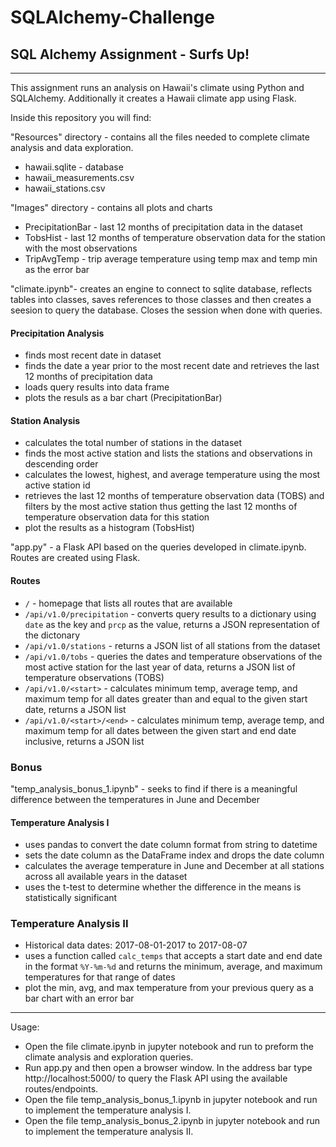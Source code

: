 # SQLAlchemy-Challenge
## SQL Alchemy Assignment - Surfs Up!
***
This assignment runs an analysis on Hawaii's climate using Python and SQLAlchemy.  Additionally it creates a Hawaii climate app using Flask.

Inside this repository you will find:

"Resources" directory - contains all the files needed to complete climate analysis and data exploration.
* hawaii.sqlite - database
* hawaii_measurements.csv
* hawaii_stations.csv

"Images" directory - contains all plots and charts
* PrecipitationBar - last 12 months of precipitation data in the dataset
* TobsHist - last 12 months of temperature observation data for the station with the most observations
* TripAvgTemp - trip average temperature using temp max and temp min as the error bar
 
"climate.ipynb"- creates an engine to connect to sqlite database, reflects tables into classes, saves references to those classes and then creates a seesion to query the database. Closes the session when done with queries.
#### Precipitation Analysis
* finds most recent date in dataset
* finds the date a year prior to the most recent date and retrieves the last 12 months of precipitation data
* loads query results into data frame
* plots the resuls as a bar chart (PrecipitationBar)
#### Station Analysis
* calculates the total number of stations in the dataset
* finds the most active station and lists the stations and observations in descending order
* calculates the lowest, highest, and average temperature using the most active station id
* retrieves the last 12 months of temperature observation data (TOBS) and filters by the most active station thus getting the last 12 months of temperature observation data for this station
* plot the results as a histogram (TobsHist)

"app.py" - a Flask API based on the queries developed in climate.ipynb.  Routes are created using Flask.
#### Routes
* `/` - homepage that lists all routes that are available
* `/api/v1.0/precipitation` - converts query results to a dictionary using `date` as the key and `prcp` as the value, returns a JSON representation of the dictonary
* `/api/v1.0/stations` - returns a JSON list of all stations from the dataset
* `/api/v1.0/tobs` - queries the dates and temperature observations of the most active station for the last year of data, returns a JSON list of temperature observations (TOBS)
* `/api/v1.0/<start>` - calculates minimum temp, average temp, and maximum temp for all dates greater than and equal to the given start date, returns a JSON list
* `/api/v1.0/<start>/<end>` - calculates minimum temp, average temp, and maximum temp for all dates between the given start and end date inclusive, returns a JSON list

### Bonus
"temp_analysis_bonus_1.ipynb" - seeks to find if there is a meaningful difference between the temperatures in June and December
#### Temperature Analysis I
* uses pandas to convert the date column format from string to datetime
* sets the date column as the DataFrame index and drops the date column
* calculates the average temperature in June and December at all stations across all available years in the dataset
* uses the t-test to determine whether the difference in the means is statistically significant
### Temperature Analysis II

* Historical data dates: 2017-08-01-2017 to 2017-08-07
* uses a function called `calc_temps` that accepts a start date and end date in the format `%Y-%m-%d` and returns the minimum, average, and maximum temperatures for that range of dates
* plot the min, avg, and max temperature from your previous query as a bar chart with an error bar

***
Usage: 
* Open the file climate.ipynb in jupyter notebook and run to preform the climate analysis and exploration queries.  
* Run app.py and then open a browser window.  In the address bar type http://localhost:5000/ to query the Flask API using the available routes/endpoints.  
* Open the file temp_analysis_bonus_1.ipynb in jupyter notebook and run to implement the temperature analysis I.
* Open the file temp_analysis_bonus_2.ipynb in jupyter notebook and run to implement the temperature analysis II.